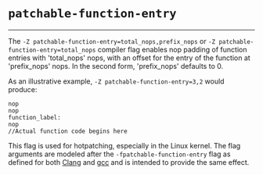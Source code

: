 # `patchable-function-entry`

--------------------

The `-Z patchable-function-entry=total_nops,prefix_nops` or `-Z patchable-function-entry=total_nops`
compiler flag enables nop padding of function entries with 'total_nops' nops, with
an offset for the entry of the function at 'prefix_nops' nops. In the second form,
'prefix_nops' defaults to 0.

As an illustrative example, `-Z patchable-function-entry=3,2` would produce:

```text
nop
nop
function_label:
nop
//Actual function code begins here
```

This flag is used for hotpatching, especially in the Linux kernel. The flag
arguments are modeled after the `-fpatchable-function-entry` flag as defined
for both [Clang](https://clang.llvm.org/docs/ClangCommandLineReference.html#cmdoption-clang-fpatchable-function-entry)
and [gcc](https://gcc.gnu.org/onlinedocs/gcc/Instrumentation-Options.html#index-fpatchable-function-entry)
and is intended to provide the same effect.
